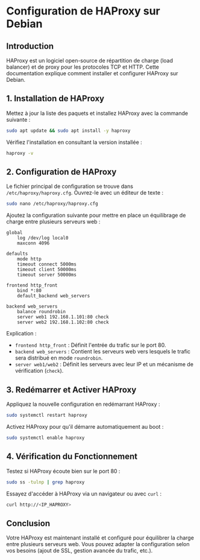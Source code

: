 # Configuration de HAProxy sur Debian

## Introduction
HAProxy est un logiciel open-source de répartition de charge (load balancer) et de proxy pour les protocoles TCP et HTTP. Cette documentation explique comment installer et configurer HAProxy sur Debian.

## 1. Installation de HAProxy

Mettez à jour la liste des paquets et installez HAProxy avec la commande suivante :

```bash
sudo apt update && sudo apt install -y haproxy
```

Vérifiez l'installation en consultant la version installée :

```bash
haproxy -v
```

## 2. Configuration de HAProxy

Le fichier principal de configuration se trouve dans `/etc/haproxy/haproxy.cfg`. Ouvrez-le avec un éditeur de texte :

```bash
sudo nano /etc/haproxy/haproxy.cfg
```

Ajoutez la configuration suivante pour mettre en place un équilibrage de charge entre plusieurs serveurs web :

```plaintext
global
    log /dev/log local0
    maxconn 4096

defaults
    mode http
    timeout connect 5000ms
    timeout client 50000ms
    timeout server 50000ms

frontend http_front
    bind *:80
    default_backend web_servers

backend web_servers
    balance roundrobin
    server web1 192.168.1.101:80 check
    server web2 192.168.1.102:80 check
```

Explication :
- `frontend http_front` : Définit l'entrée du trafic sur le port 80.
- `backend web_servers` : Contient les serveurs web vers lesquels le trafic sera distribué en mode `roundrobin`.
- `server web1/web2` : Définit les serveurs avec leur IP et un mécanisme de vérification (`check`).

## 3. Redémarrer et Activer HAProxy

Appliquez la nouvelle configuration en redémarrant HAProxy :

```bash
sudo systemctl restart haproxy
```

Activez HAProxy pour qu'il démarre automatiquement au boot :

```bash
sudo systemctl enable haproxy
```

## 4. Vérification du Fonctionnement

Testez si HAProxy écoute bien sur le port 80 :

```bash
sudo ss -tulnp | grep haproxy
```

Essayez d'accéder à HAProxy via un navigateur ou avec `curl` :

```bash
curl http://<IP_HAPROXY>
```

## Conclusion
Votre HAProxy est maintenant installé et configuré pour équilibrer la charge entre plusieurs serveurs web. Vous pouvez adapter la configuration selon vos besoins (ajout de SSL, gestion avancée du trafic, etc.).


